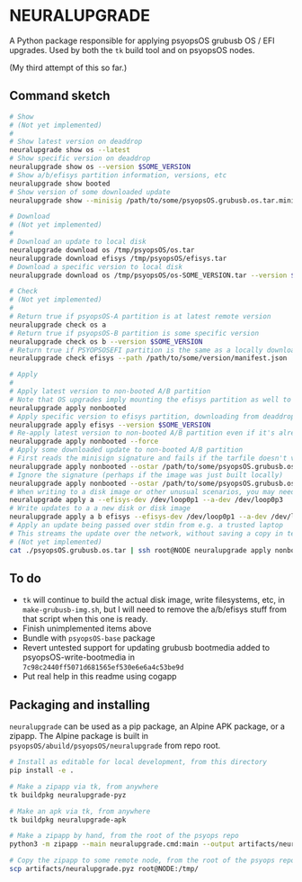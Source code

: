 # NEURALUPGRADE

A Python package responsible for
applying psyopsOS grubusb OS / EFI upgrades.
Used by both the `tk` build tool and on psyopsOS nodes.

(My third attempt of this so far.)

## Command sketch

```sh
# Show
# (Not yet implemented)
#
# Show latest version on deaddrop
neuralupgrade show os --latest
# Show specific version on deaddrop
neuralupgrade show os --version $SOME_VERSION
# Show a/b/efisys partition information, versions, etc
neuralupgrade show booted
# Show version of some downloaded update
neuralupgrade show --minisig /path/to/some/psyopsOS.grubusb.os.tar.minisig

# Download
# (Not yet implemented)
#
# Download an update to local disk
neuralupgrade download os /tmp/psyopsOS/os.tar
neuralupgrade download efisys /tmp/psyopsOS/efisys.tar
# Download a specific version to local disk
neuralupgrade download os /tmp/psyopsOS/os-SOME_VERSION.tar --version $SOME_VERSION

# Check
# (Not yet implemented)
#
# Return true if psyopsOS-A partition is at latest remote version
neuralupgrade check os a
# Return true if psyopsOS-B partition is some specific version
neuralupgrade check os b --version $SOME_VERSION
# Return true if PSYOPSOSEFI partition is the same as a locally downloaded updated
neuralupgrade check efisys --path /path/to/some/version/manifest.json

# Apply
#
# Apply latest version to non-booted A/B partition
# Note that OS upgrades imply mounting the efisys partition as well to update the grub config.
neuralupgrade apply nonbooted
# Apply specific version to efisys partition, downloading from deaddrop
neuralupgrade apply efisys --version $SOME_VERSION
# Re-apply latest version to non-booted A/B partition even if it's already present
neuralupgrade apply nonbooted --force
# Apply some downloaded update to non-booted A/B partition
# First reads the minisign signature and fails if the tarfile doesn't verify
neuralupgrade apply nonbooted --ostar /path/to/some/psyopsOS.grubusb.os.tar
# Ignore the signature (perhaps if the image was just built locally)
neuralupgrade apply nonbooted --ostar /path/to/some/psyopsOS.grubusb.os.tar --no-verify
# When writing to a disk image or other unusual scenarios, you may need to pass explicit A/B sides and device names
neuralupgrade apply a --efisys-dev /dev/loop0p1 --a-dev /dev/loop0p3
# Write updates to a a new disk or disk image
neuralupgrade apply a b efisys --efisys-dev /dev/loop0p1 --a-dev /dev/loop0p3 --b-dev /dev/loop0p4 --ostar /path/to/psyopsOS.grubusb.os.tar --efisys-tar /path/to/efisys.tar
# Apply an update being passed over stdin from e.g. a trusted laptop
# This streams the update over the network, without saving a copy in temp storage first
# (Not yet implemented)
cat ./psyopsOS.grubusb.os.tar | ssh root@NODE neuralupgrade apply nonbooted --no-verify
```

## To do

- `tk` will continue to build the actual disk image, write filesystems, etc, in `make-grubusb-img.sh`,
  but I will need to remove the a/b/efisys stuff from that script when this one is ready.
- Finish unimplemented items above
- Bundle with `psyopsOS-base` package
- Revert untested support for updating grubusb bootmedia added to psyopsOS-write-bootmedia in `7c98c2440ff5071d681565ef530e6e6a4c53be9d`
- Put real help in this readme using cogapp

## Packaging and installing

`neuralupgrade` can be used as a pip package, an Alpine APK package, or a zipapp.
The Alpine package is built in `psyopsOS/abuild/psyopsOS/neuralupgrade` from repo root.

```sh
# Install as editable for local development, from this directory
pip install -e .

# Make a zipapp via tk, from anywhere
tk buildpkg neuralupgrade-pyz

# Make an apk via tk, from anywhere
tk buildpkg neuralupgrade-apk

# Make a zipapp by hand, from the root of the psyops repo
python3 -m zipapp --main neuralupgrade.cmd:main --output artifacts/neuralupgrade.pyz --python "/usr/bin/env python3" psyopsOS/neuralupgrade/src

# Copy the zipapp to some remote node, from the root of the psyops repo
scp artifacts/neuralupgrade.pyz root@NODE:/tmp/
```
